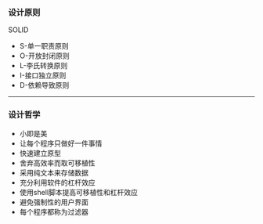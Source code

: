 ### 设计原则
SOLID
*	S-单一职责原则
*	O-开放封闭原则
*	L-李氏转换原则
*	I-接口独立原则
*	D-依赖导致原则
---

### 设计哲学
*   小即是美
*	让每个程序只做好一件事情
*	快速建立原型
*	舍弃高效率而取可移植性
*	采用纯文本来存储数据
*	充分利用软件的杠杆效应
*	使用shell脚本提高可移植性和杠杆效应
*	避免强制性的用户界面
*	每个程序都称为过滤器

